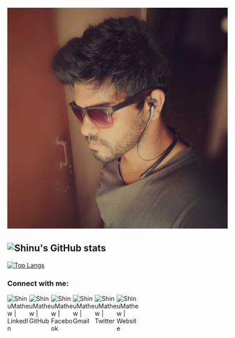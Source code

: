 ![Shinu Mathews](ProfilePic.jpg)
<!-- [![Top Langs](https://github-stats-alpha.vercel.app/api/?username=ShinuMathew&cc=000&tc=fff&ic=fff&bc=000)](https://github-stats-alpha.vercel.app/api/?username=cachecleanerjeet&cc=000&tc=fff&ic=fff&bc=000) -->

![Shinu's GitHub stats](https://github-readme-stats.vercel.app/api?username=ShinuMathew&show_icons=true&theme=dracula)
---
[![Top Langs](https://github-readme-stats.vercel.app/api/top-langs/?username=ShinuMathew&theme=dracula)](https://github.com/ShinuMathew/github-readme-stats&theme=dracula)
<!-- 
### Languages and Tools:
<img align="left" alt="Android" width="26px" src="https://raw.githubusercontent.com/github/explore/80688e429a7d4ef2fca1e82350fe8e3517d3494d/topics/android/android.png" />
<img align="left" alt="Kotlin" width="26px" src="https://raw.githubusercontent.com/github/explore/80688e429a7d4ef2fca1e82350fe8e3517d3494d/topics/kotlin/kotlin.png" />
<img align="left" alt="Java" width="26px" src="https://raw.githubusercontent.com/github/explore/80688e429a7d4ef2fca1e82350fe8e3517d3494d/topics/java/java.png" />
<img align="left" alt="iOS" width="26px" src="https://raw.githubusercontent.com/github/explore/80688e429a7d4ef2fca1e82350fe8e3517d3494d/topics/ios/ios.png" />
<img align="left" alt="Swift" width="26px" src="https://raw.githubusercontent.com/github/explore/80688e429a7d4ef2fca1e82350fe8e3517d3494d/topics/swift/swift.png" />
<img align="left" alt="JavaScript" width="26px" src="https://raw.githubusercontent.com/github/explore/80688e429a7d4ef2fca1e82350fe8e3517d3494d/topics/javascript/javascript.png" />
<img align="left" alt="React" width="26px" src="https://raw.githubusercontent.com/github/explore/80688e429a7d4ef2fca1e82350fe8e3517d3494d/topics/react/react.png" />
<img align="left" alt="PostgreSQL" width="26px" src="https://raw.githubusercontent.com/github/explore/80688e429a7d4ef2fca1e82350fe8e3517d3494d/topics/postgresql/postgresql.png" />
<img align="left" alt="Git" width="26px" src="https://raw.githubusercontent.com/github/explore/80688e429a7d4ef2fca1e82350fe8e3517d3494d/topics/git/git.png" />
<img align="left" alt="GitHub" width="26px" src="https://raw.githubusercontent.com/github/explore/78df643247d429f6cc873026c0622819ad797942/topics/github/github.png" />
<img align="left" alt="Terminal" width="26px" src="https://raw.githubusercontent.com/github/explore/80688e429a7d4ef2fca1e82350fe8e3517d3494d/topics/terminal/terminal.png" />
<img align="left" alt="Node.js" width="26px" src="https://raw.githubusercontent.com/github/explore/80688e429a7d4ef2fca1e82350fe8e3517d3494d/topics/nodejs/nodejs.png" />
<img align="left" alt="XCode" width="26px" src="https://raw.githubusercontent.com/github/explore/80688e429a7d4ef2fca1e82350fe8e3517d3494d/topics/xcode/xcode.png" />
<img align="left" alt="Visual Studio Code" width="26px" src="https://raw.githubusercontent.com/github/explore/80688e429a7d4ef2fca1e82350fe8e3517d3494d/topics/visual-studio-code/visual-studio-code.png" />
<img align="left" alt="AWS" width="26px" src="https://raw.githubusercontent.com/github/explore/80688e429a7d4ef2fca1e82350fe8e3517d3494d/topics/aws/aws.png" /> -->

### Connect with me:
[<img align="left" alt="ShinuMathew | LinkedIn" width="50px" src="https://img.icons8.com/fluent/90/000000/linkedin.png" />][linkedin]
[<img align="left" alt="ShinuMathew | GitHub" width="50px" src="https://img.icons8.com/fluent/96/000000/github.png" />][github]
[<img align="left" alt="ShinuMathew | Facebook" width="50px" src="https://img.icons8.com/fluent/48/000000/facebook-new.png"/>][facebook]
[<img align="left" alt="ShinuMathew | Gmail" width="50px" src="https://img.icons8.com/color/48/000000/gmail.png"/>][gmail]
[<img align="left" alt="ShinuMathew | Twitter" width="50px" src="https://img.icons8.com/fluent/48/000000/twitter.png"/>][twitter]
[<img align="left" alt="ShinuMathew | Website" width="50px" src="https://img.icons8.com/fluent/48/000000/domain.png"/>][website]


[website]: https://shinz9474.github.io/MyProfile/
[linkedin]: https://www.linkedin.com/in/shinu-mathew-07/
[twitter]: https://twitter.com/ShinuMathew07
[facebook]: https://www.facebook.com/shinu.mathew.18
[github]: https://github.com/ShinuMathew
[gmail]: mailto:mathewshinu9474@gmail.com

